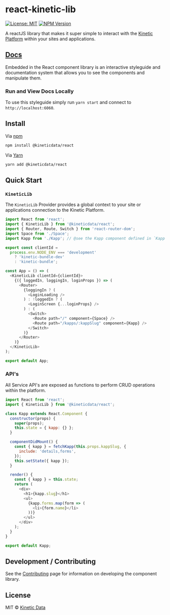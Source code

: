 # react-kinetic-lib

[![License: MIT](https://img.shields.io/badge/License-MIT-yellow.svg)](https://opensource.org/licenses/MIT)
[![NPM Version](https://img.shields.io/npm/v/@kineticdata/react/latest.svg)](https://opensource.org/licenses/MIT)


A reactJS library that makes it super simple to interact with the [Kinetic Platform](https://kineticdata.com/platform/) within your sites and applications.

## [Docs](https://kineticdata.github.io/react-kinetic-lib)
Embedded in the React component library is an interactive styleguide and 
documentation system that allows you to see the components and manipulate them. 

### Run and View Docs Locally
To use this styleguide simply run `yarn start` and connect to `http://localhost:6060`.

## Install
Via [npm](https://npmjs.com/package/@kineticdata/react)

```bash
npm install @kineticdata/react
```

Via [Yarn](http://yarn.fyi/@kineticdata/react)

```bash
yarn add @kineticdata/react
```

## Quick Start
### `KineticLib`
The `KineticLib` Provider provides a global context to your site or applications connection to the Kinetic Platform.

```js static
import React from 'react';
import { KineticLib } from '@kineticdata/react';
import { Router, Route, Switch } from 'react-router-dom';
import Space from './Space';  
import Kapp from './Kapp'; // @see the Kapp component defined in `Kapp` example below

export const clientId =
  process.env.NODE_ENV === 'development'
    ? 'kinetic-bundle-dev'
    : 'kinetic-bundle';

const App = () => (
  <KineticLib clientId={clientId}>
    {({ loggedIn, loggingIn, loginProps }) => (
      <Router>
        {loggingIn ? (
          <LoginLoading />
        ) : !loggedIn ? (
          <LoginScreen {...loginProps} />
        ) : (
          <Switch>
            <Route path="/" component={Space} />
            <Route path="/kapps/:kappSlug" component={Kapp} />
          </Switch>
        )}
      </Router>
    )}
  </KineticLib>
);

export default App;
```

### API's
All Service API's are exposed as functions to perform CRUD operations within the platform.

```js static
import React from 'react';
import { KineticLib } from '@kineticdata/react';

class Kapp extends React.Component {
  constructor(props) {
    super(props);
    this.state = { kapp: {} };
  }

  componentDidMount() {
    const { kapp } = fetchKapp(this.props.kappSlug, {
      include: 'details,forms',
    });
    this.setState({ kapp });
  }

  render() {
    const { kapp } = this.state;
    return (
      <div>
        <h1>{kapp.slug}</h1>
        <ul>
          {kapp.forms.map(form => (
            <li>{form.name}</li>
          ))}
        </ul>
      </div>
    );
  }
}

export default Kapp;
```

## Development / Contributing

See the [Contributing](/#/Contributing) page for information on developing the component library.

## License
MIT © [Kinetic Data](https://kineticdata.com)
